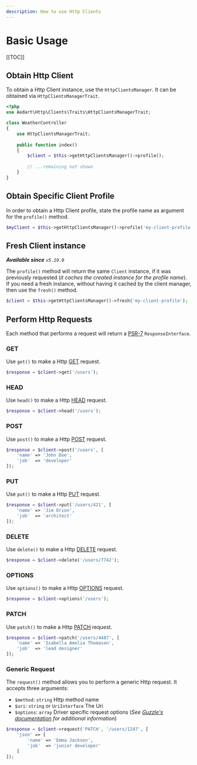 ```yaml
---
description: How to use Http Clients
---
```


# Basic Usage

[[TOC]]

## Obtain Http Client

To obtain a Http Client instance, use the `HttpClientsManager`.
It can be obtained via `HttpClientsManagerTrait`.

```php
<?php
use Aedart\Http\Clients\Traits\HttpClientsManagerTrait;

class WeatherController
{
    use HttpClientsManagerTrait;
    
    public function index()
    {
        $client = $this->getHttpClientsManager()->profile();
        
        // ...remaining not shown
    }
}
```

## Obtain Specific Client Profile

In order to obtain a Http Client profile, state the profile name as argument for the `profile()` method. 

```php
$myClient = $this->getHttpClientsManager()->profile('my-client-profile');
```

## Fresh Client instance

_**Available since** `v5.19.0`_

The `profile()` method will return the same `Client` instance, if it was previously requested (_it caches the created instance for the profile name_).
If you need a fresh instance, without having it cached by the client manager, then use the `fresh()` method.  

```php
$client = $this->getHttpClientsManager()->fresh('my-client-profile');
```

## Perform Http Requests

Each method that performs a request will return a [PSR-7](https://www.php-fig.org/psr/psr-7/) `ResponseInterface`.

### GET

Use `get()` to make a Http [GET](https://developer.mozilla.org/en-US/docs/Web/HTTP/Methods/GET) request.

```php
$response = $client->get('/users');
```

### HEAD

Use `head()` to make a Http [HEAD](https://developer.mozilla.org/en-US/docs/Web/HTTP/Methods/HEAD) request.

```php
$response = $client->head('/users');
```

### POST

Use `post()` to make a Http [POST](https://developer.mozilla.org/en-US/docs/Web/HTTP/Methods/POST) request.

```php
$response = $client->post('/users', [
    'name' => 'John Doe',
    'job'  => 'developer'
]);
```

### PUT

Use `put()` to make a Http [PUT](https://developer.mozilla.org/en-US/docs/Web/HTTP/Methods/PUT) request.

```php
$response = $client->put('/users/421', [
    'name' => 'Jim Orion',
    'job'  => 'architect'
]);
```

### DELETE

Use `delete()` to make a Http [DELETE](https://developer.mozilla.org/en-US/docs/Web/HTTP/Methods/DELETE) request.

```php
$response = $client->delete('/users/7742');
```

### OPTIONS

Use `options()` to make a Http [OPTIONS](https://developer.mozilla.org/en-US/docs/Web/HTTP/Methods/OPTIONS) request.

```php
$response = $client->options('/users');
```

### PATCH

Use `patch()` to make a Http [PATCH](https://developer.mozilla.org/en-US/docs/Web/HTTP/Methods/PATCH) request.

```php
$response = $client->patch('/users/4487', [
    'name' => 'Isabella Amelia Thomason',
    'job'  => 'lead designer'
]);
```

### Generic Request

The `request()` method allows you to perform a generic Http request.
It accepts three arguments:

- `$method`: `string` Http method name
- `$uri`: `string` or `UriInterface` The Uri
- `$options`: `array` Driver specific request options (_See [Guzzle's documentation](http://docs.guzzlephp.org/en/stable/request-options.html) for additional information_)

```php
$response = $client->request('PATCH', '/users/1247', [
    'json' => [
        'name' => 'Emma Jackson',
        'job'  => 'junior developer'
    ]
]);
```
